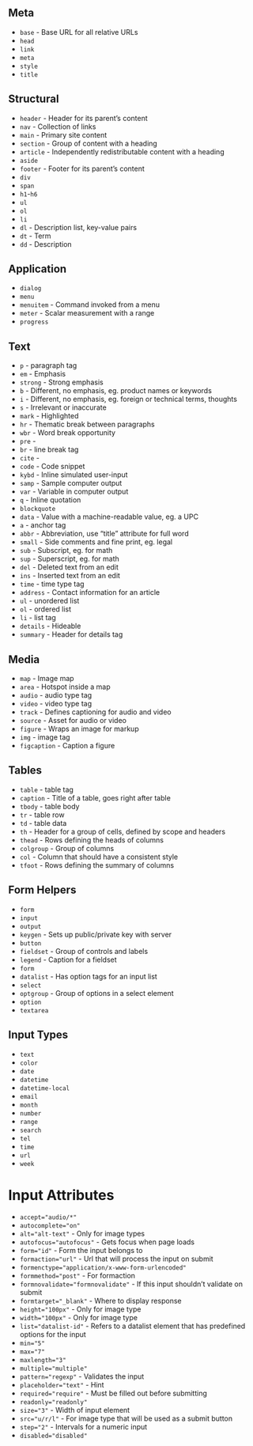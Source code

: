 ## Meta

- `base` - Base URL for all relative URLs
- `head`
- `link`
- `meta`
- `style`
- `title`

## Structural

- `header` - Header for its parent’s content
- `nav` - Collection of links
- `main` - Primary site content
- `section` - Group of content with a heading
- `article` - Independently redistributable content with a heading
- `aside`
- `footer` - Footer for its parent’s content
- `div`
- `span`
- `h1`-`h6`
- `ul`
- `ol`
- `li`
- `dl` - Description list, key-value pairs
- `dt` - Term
- `dd` - Description

## Application

- `dialog`
- `menu`
- `menuitem` - Command invoked from a menu
- `meter` - Scalar measurement with a range
- `progress`

## Text

- `p` - paragraph tag
- `em` - Emphasis
- `strong` - Strong emphasis
- `b` - Different, no emphasis, eg. product names or keywords
- `i` - Different, no emphasis, eg. foreign or technical terms, thoughts
- `s` - Irrelevant or inaccurate
- `mark` - Highlighted
- `hr` - Thematic break between paragraphs
- `wbr` - Word break opportunity
- `pre` -
- `br` - line break tag
- `cite` -
- `code` - Code snippet
- `kybd` - Inline simulated user-input
- `samp` - Sample computer output
- `var` - Variable in computer output
- `q` - Inline quotation
- `blockquote`
- `data` - Value with a machine-readable value, eg. a UPC
- `a` - anchor tag
- `abbr` - Abbreviation, use “title” attribute for full word
- `small` - Side comments and fine print, eg. legal
- `sub` - Subscript, eg. for math
- `sup` - Superscript, eg. for math
- `del` - Deleted text from an edit
- `ins` - Inserted text from an edit
- `time` - time type tag
- `address` - Contact information for an article
- `ul` - unordered list
- `ol` - ordered list
- `li` - list tag
- `details` - Hideable
- `summary` - Header for details tag

## Media

- `map` - Image map
- `area` - Hotspot inside a map
- `audio` - audio type tag
- `video` - video type tag
- `track` - Defines captioning for audio and video
- `source` - Asset for audio or video
- `figure` - Wraps an image for markup
- `img` - image tag
- `figcaption` - Caption a figure

## Tables

- `table` - table tag
- `caption` - Title of a table, goes right after table
- `tbody` - table body
- `tr` - table row
- `td` - table data
- `th` - Header for a group of cells, defined by scope and headers
- `thead` - Rows defining the heads of columns
- `colgroup` - Group of columns
- `col` - Column that should have a consistent style
- `tfoot` - Rows defining the summary of columns

## Form Helpers

- `form`
- `input`
- `output`
- `keygen` - Sets up public/private key with server
- `button`
- `fieldset` - Group of controls and labels
- `legend` - Caption for a fieldset
- `form`
- `datalist` - Has option tags for an input list
- `select`
- `optgroup` - Group of options in a select element
- `option`
- `textarea`

## Input Types

- `text`
- `color`
- `date`
- `datetime`
- `datetime-local`
- `email`
- `month`
- `number`
- `range`
- `search`
- `tel`
- `time`
- `url`
- `week`

# Input Attributes

- `accept="audio/*"`
- `autocomplete="on"`
- `alt="alt-text"` - Only for image types
- `autofocus="autofocus"` - Gets focus when page loads
- `form="id"` - Form the input belongs to
- `formaction="url"` - Url that will process the input on submit
- `formenctype="application/x-www-form-urlencoded"`
- `formmethod="post"` - For formaction
- `formnovalidate="formnovalidate"` - If this input shouldn’t validate on submit
- `formtarget="_blank"` - Where to display response
- `height="100px"` - Only for image type
- `width="100px"` - Only for image type
- `list="datalist-id"` - Refers to a datalist element that has predefined options for the input
- `min="5"`
- `max="7"`
- `maxlength="3"`
- `multiple="multiple"`
- `pattern="regexp"` - Validates the input
- `placeholder="text"` - Hint
- `required="require"` - Must be filled out before submitting
- `readonly="readonly"`
- `size="3"` - Width of input element
- `src="u/r/l"` - For image type that will be used as a submit button
- `step="2"` - Intervals for a numeric input
- `disabled="disabled"`
